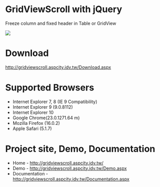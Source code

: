 GridViewScroll with jQuery
==
Freeze column and fixed header in Table or GridView

<img border="0" src="http://gridviewscroll.aspcity.idv.tw/images/gridviewscroll_git.png">

Download
==
http://gridviewscroll.aspcity.idv.tw/Download.aspx

Supported Browsers
==
* Internet Explorer 7, 8 (IE 9 Compatibility)
* Internet Explorer 9 (9.0.8112)
* Internet Explorer 10
* Google Chrome(23.0.1271.64 m)
* Mozilla Firefox (16.0.2)
* Apple Safari (5.1.7)

Project site, Demo, Documentation
==
* Home - http://gridviewscroll.aspcity.idv.tw/
* Demo - http://gridviewscroll.aspcity.idv.tw/Demo.aspx
* Documentation - http://gridviewscroll.aspcity.idv.tw/Documentation.aspx
